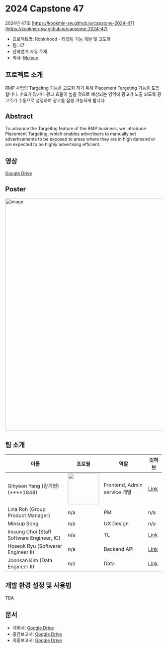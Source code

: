 # 2024 Capstone 47

2024년 47조 [https://kookmin-sw.github.io/capstone-2024-47](https://kookmin-sw.github.io/capstone-2024-47)

- 프로젝트명: Robinhood - 타겟팅 기능 개발 및 고도화
- 팀: 47
- 산학연계 자유 주제
- 회사: [Moloco](https://www.moloco.com)

## 프로젝트 소개

RMP 사업의 Targeitng 기능을 고도화 하기 위해 Placement Targeting 기능을 도입합니다. 수요가 많거나 광고 효율이 높을 것으로 예상되는 영역에 광고가 노출 되도록 광고주가 수동으로 설정하여 광고를 집행 가능하게 합니다. 


## Abstract

To advance the Targeitng feature of the RMP business, we introduce Placement Targeting, which enables advertisers to manually set advertisements to be exposed to areas where they are in high demand or are expected to be highly advertising efficient.


## 영상

[Google Drive](https://drive.google.com/file/d/1dIwFc-SL22i4L3_1yCAigNjBjd-Unhdw/view?usp=sharing)
  
## Poster
<img width="745" alt="image" src="https://github.com/kookmin-sw/capstone-2024-47/assets/13868235/34afbc82-0457-4851-ad31-fec2769f0657">




## 팀 소개

| 이름                                      | 프로필                                                                                                                                      | 역할                         | 깃허브                                        |
|-------------------------------------------|---------------------------------------------------------------------------------------------------------------------------------------------|------------------------------|-----------------------------------------------|
| Gihyeon Yang (양기현)(****1648)           | <img src="https://avatars.githubusercontent.com/u/13868235?s=400&u=09c390155174dd0481439c6f4307af29104bc553&v=4" width="100" height="100"/> | Frontend, Admin service 개발 | [Link](https://github.com/dexterastin)        |
| Lina Roh (Group Product Manager)          | n/a                                                                                                                                         | PM                           | n/a                                           |
| Minsup Song                               | n/a                                                                                                                                         | UX Design                    | n/a                                           |
| Imsung Choi (Staff Software Engineer, IC) | n/a                                                                                                                                         | TL                           | [Link](https://github.com/imsung-moloco)      |
| Hoseok Ryu (Softwarer Engineer II)        | n/a                                                                                                                                         | Backend API                  | [Link](https://github.com/rhs0266)            |
| Joonsan Kim (Data Engineer II)            | n/a                                                                                                                                         | Data                         | [Link](https://github.com/joonsan-kim-moloco) |


## 개발 환경 설정 및 사용법

TBA

## 문서
- 계획서: [Google Drive](https://drive.google.com/drive/folders/1ouVTKWl9J7WYLbqHUZ1SJ9wr4CZOxbV6?usp=sharing)
- 중간보고서: [Google Drive](https://drive.google.com/drive/folders/1wKlHEw1AjS7kXcX5lFVaCRqowneZSyUg?usp=sharing)
- 최종보고서: [Google Drive](https://drive.google.com/drive/folders/14ixx7vRZLCkfIiCQlem504Ns9IRI_JWe?usp=sharing)
